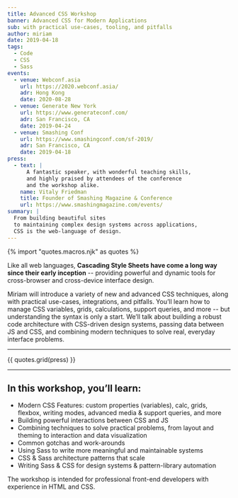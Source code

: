 ```yaml
---
title: Advanced CSS Workshop
banner: Advanced CSS for Modern Applications
sub: with practical use-cases, tooling, and pitfalls
author: miriam
date: 2019-04-18
tags:
  - Code
  - CSS
  - Sass
events:
  - venue: Webconf.asia
    url: https://2020.webconf.asia/
    adr: Hong Kong
    date: 2020-08-28
  - venue: Generate New York
    url: https://www.generateconf.com/
    adr: San Francisco, CA
    date: 2019-04-24
  - venue: Smashing Conf
    url: https://www.smashingconf.com/sf-2019/
    adr: San Francisco, CA
    date: 2019-04-18
press:
  - text: |
      A fantastic speaker, with wonderful teaching skills,
      and highly praised by attendees of the conference
      and the workshop alike.
    name: Vitaly Friedman
    title: Founder of Smashing Magazine & Conference
    url: https://www.smashingmagazine.com/events/
summary: |
  From building beautiful sites
  to maintaining complex design systems across applications,
  CSS is the web-language of design.
---
```


{% import "quotes.macros.njk" as quotes %}

Like all web languages,
**Cascading Style Sheets have come a long way
since their early inception** --
providing powerful and dynamic tools
for cross-browser and cross-device interface design.

Miriam will introduce a variety of new and advanced CSS techniques,
along with practical use-cases, integrations, and pitfalls.
You’ll learn how to manage CSS variables, grids, calculations,
support queries, and more --
but understanding the syntax is only a start.
We’ll talk about building a robust code architecture
with CSS-driven design systems,
passing data between JS and CSS,
and combining modern techniques to solve real,
everyday interface problems.

------

{{ quotes.grid(press) }}

------

## In this workshop, you’ll learn:

- Modern CSS Features:
  custom properties (variables), calc, grids, flexbox, writing modes,
  advanced media & support queries, and more
- Building powerful interactions between CSS and JS
- Combining techniques to solve practical problems,
  from layout and theming to interaction and data visualization
- Common gotchas and work-arounds
- Using Sass to write more meaningful and maintainable systems
- CSS & Sass architecture patterns that scale
- Writing Sass & CSS for design systems & pattern-library automation

The workshop is intended for professional front-end developers
with experience in HTML and CSS.
